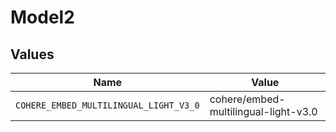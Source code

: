 # Model2


## Values

| Name                                   | Value                                  |
| -------------------------------------- | -------------------------------------- |
| `COHERE_EMBED_MULTILINGUAL_LIGHT_V3_0` | cohere/embed-multilingual-light-v3.0   |